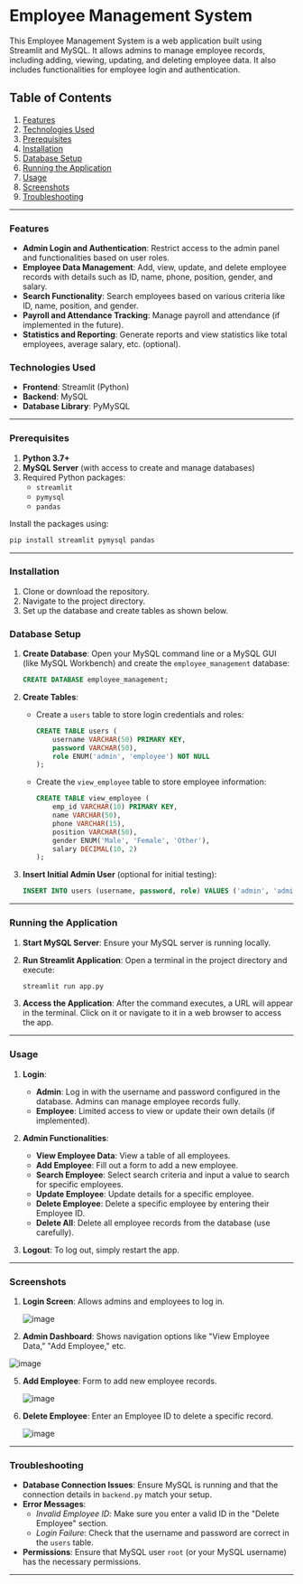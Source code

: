 # Employee Management System

This Employee Management System is a web application built using Streamlit and MySQL. It allows admins to manage employee records, including adding, viewing, updating, and deleting employee data. It also includes functionalities for employee login and authentication.

## Table of Contents

1. [Features](#features)
2. [Technologies Used](#technologies-used)
3. [Prerequisites](#prerequisites)
4. [Installation](#installation)
5. [Database Setup](#database-setup)
6. [Running the Application](#running-the-application)
7. [Usage](#usage)
8. [Screenshots](#screenshots)
9. [Troubleshooting](#troubleshooting)

---

### Features

- **Admin Login and Authentication**: Restrict access to the admin panel and functionalities based on user roles.
- **Employee Data Management**: Add, view, update, and delete employee records with details such as ID, name, phone, position, gender, and salary.
- **Search Functionality**: Search employees based on various criteria like ID, name, position, and gender.
- **Payroll and Attendance Tracking**: Manage payroll and attendance (if implemented in the future).
- **Statistics and Reporting**: Generate reports and view statistics like total employees, average salary, etc. (optional).

### Technologies Used

- **Frontend**: Streamlit (Python)
- **Backend**: MySQL
- **Database Library**: PyMySQL

---

### Prerequisites

1. **Python 3.7+**
2. **MySQL Server** (with access to create and manage databases)
3. Required Python packages:
   - `streamlit`
   - `pymysql`
   - `pandas`

Install the packages using:
```bash
pip install streamlit pymysql pandas
```

---

### Installation

1. Clone or download the repository.
2. Navigate to the project directory.
3. Set up the database and create tables as shown below.

### Database Setup

1. **Create Database**: Open your MySQL command line or a MySQL GUI (like MySQL Workbench) and create the `employee_management` database:
   ```sql
   CREATE DATABASE employee_management;
   ```

2. **Create Tables**:
   - Create a `users` table to store login credentials and roles:
     ```sql
     CREATE TABLE users (
         username VARCHAR(50) PRIMARY KEY,
         password VARCHAR(50),
         role ENUM('admin', 'employee') NOT NULL
     );
     ```
   - Create the `view_employee` table to store employee information:
     ```sql
     CREATE TABLE view_employee (
         emp_id VARCHAR(10) PRIMARY KEY,
         name VARCHAR(50),
         phone VARCHAR(15),
         position VARCHAR(50),
         gender ENUM('Male', 'Female', 'Other'),
         salary DECIMAL(10, 2)
     );
     ```

3. **Insert Initial Admin User** (optional for initial testing):
   ```sql
   INSERT INTO users (username, password, role) VALUES ('admin', 'admin123', 'admin');
   ```

---

### Running the Application

1. **Start MySQL Server**:
   Ensure your MySQL server is running locally.

2. **Run Streamlit Application**:
   Open a terminal in the project directory and execute:
   ```bash
   streamlit run app.py
   ```
3. **Access the Application**:
   After the command executes, a URL will appear in the terminal. Click on it or navigate to it in a web browser to access the app.

---

### Usage

1. **Login**:
   - **Admin**: Log in with the username and password configured in the database. Admins can manage employee records fully.
   - **Employee**: Limited access to view or update their own details (if implemented).

2. **Admin Functionalities**:
   - **View Employee Data**: View a table of all employees.
   - **Add Employee**: Fill out a form to add a new employee.
   - **Search Employee**: Select search criteria and input a value to search for specific employees.
   - **Update Employee**: Update details for a specific employee.
   - **Delete Employee**: Delete a specific employee by entering their Employee ID.
   - **Delete All**: Delete all employee records from the database (use carefully).

3. **Logout**: To log out, simply restart the app.

---

### Screenshots

1. **Login Screen**: Allows admins and employees to log in.
   
   ![image](https://github.com/user-attachments/assets/728a3d51-eb02-4307-8793-c91e5a04b6c7)

3. **Admin Dashboard**: Shows navigation options like "View Employee Data," "Add Employee," etc.
   
  ![image](https://github.com/user-attachments/assets/f0cdfdf6-027a-4b6c-adfa-8aefab291b02)
   
5. **Add Employee**: Form to add new employee records.
   
   ![image](https://github.com/user-attachments/assets/9d5d5022-c10d-4c21-9220-819cebfc4570)

7. **Delete Employee**: Enter an Employee ID to delete a specific record.
   
   ![image](https://github.com/user-attachments/assets/a27a8a05-2f0e-4150-a6df-027a8298aca8)


---

### Troubleshooting

- **Database Connection Issues**: Ensure MySQL is running and that the connection details in `backend.py` match your setup.
- **Error Messages**:
  - *Invalid Employee ID*: Make sure you enter a valid ID in the "Delete Employee" section.
  - *Login Failure*: Check that the username and password are correct in the `users` table.
- **Permissions**: Ensure that MySQL user `root` (or your MySQL username) has the necessary permissions.

---

